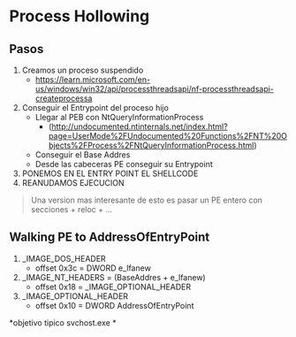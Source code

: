 # Process Hollowing

## Pasos

1. Creamos un proceso suspendido
    - <https://learn.microsoft.com/en-us/windows/win32/api/processthreadsapi/nf-processthreadsapi-createprocessa>
2. Conseguir el Entrypoint del proceso hijo
    - Llegar al PEB con NtQueryInformationProcess 
        - (http://undocumented.ntinternals.net/index.html?page=UserMode%2FUndocumented%20Functions%2FNT%20Objects%2FProcess%2FNtQueryInformationProcess.html)
    - Conseguir el Base Addres
    - Desde las cabeceras PE conseguir su Entrypoint
3. PONEMOS EN EL ENTRY POINT EL SHELLCODE
4. REANUDAMOS EJECUCION

> Una version mas interesante de esto es pasar un PE entero con secciones + reloc + ...

## Walking PE to AddressOfEntryPoint

1. _IMAGE_DOS_HEADER 
    - offset 0x3c = DWORD e_lfanew
2. _IMAGE_NT_HEADERS = (BaseAddres + e_lfanew)
    - offset 0x18 = _IMAGE_OPTIONAL_HEADER
3. _IMAGE_OPTIONAL_HEADER
    - offset 0x10 = DWORD AddressOfEntryPoint

*objetivo tipico svchost.exe *